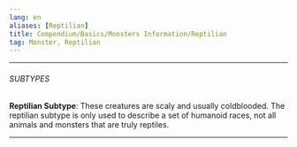 ```yaml
---
lang: en
aliases: [Reptilian]
title: Compendium/Basics/Monsters Information/Reptilian
tag: Monster, Reptilian
---
```



---

###### SUBTYPES


**Reptilian Subtype**: These creatures are scaly and usually coldblooded. The reptilian subtype is only used to describe a set of humanoid races, not all animals and monsters that are truly reptiles.



---
  